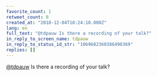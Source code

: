 ```yaml
---
favorite_count: 1
retweet_count: 0
created_at: "2018-12-04T10:24:10.000Z"
lang: en
full_text: "@tdpauw Is there a recording of your talk?"
in_reply_to_screen_name: tdpauw
in_reply_to_status_id_str: "1069682360386490369"
replies: []
---
```


[@tdpauw](https://twitter.com/tdpauw) Is there a recording of your talk?
